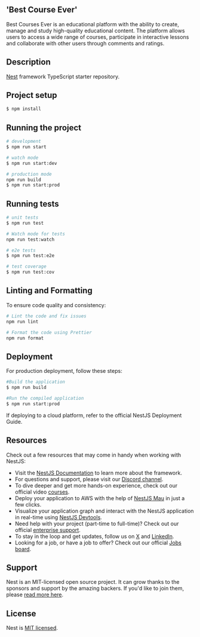 ## 'Best Course Ever'
Best Courses Ever is an educational platform with the ability to create, manage and study high-quality educational content. The platform allows users to access a wide range of courses, participate in interactive lessons and collaborate with other users through comments and ratings.

## Description

[Nest](https://github.com/nestjs/nest) framework TypeScript starter repository.

## Project setup

```bash
$ npm install
```

## Running the project

```bash
# development
$ npm run start

# watch mode
$ npm run start:dev

# production mode
npm run build
$ npm run start:prod
```

## Running tests

```bash
# unit tests
$ npm run test

# Watch mode for tests
npm run test:watch

# e2e tests
$ npm run test:e2e

# test coverage
$ npm run test:cov
```

## Linting and Formatting
To ensure code quality and consistency:
```bash
# Lint the code and fix issues
npm run lint

# Format the code using Prettier
npm run format
```

## Deployment

For production deployment, follow these steps:

```bash
#Build the application
$ npm run build

#Run the compiled application
$ npm run start:prod
```

If deploying to a cloud platform, refer to the official NestJS Deployment Guide.

## Resources

Check out a few resources that may come in handy when working with NestJS:

- Visit the [NestJS Documentation](https://docs.nestjs.com) to learn more about the framework.
- For questions and support, please visit our [Discord channel](https://discord.gg/G7Qnnhy).
- To dive deeper and get more hands-on experience, check out our official video [courses](https://courses.nestjs.com/).
- Deploy your application to AWS with the help of [NestJS Mau](https://mau.nestjs.com) in just a few clicks.
- Visualize your application graph and interact with the NestJS application in real-time using [NestJS Devtools](https://devtools.nestjs.com).
- Need help with your project (part-time to full-time)? Check out our official [enterprise support](https://enterprise.nestjs.com).
- To stay in the loop and get updates, follow us on [X](https://x.com/nestframework) and [LinkedIn](https://linkedin.com/company/nestjs).
- Looking for a job, or have a job to offer? Check out our official [Jobs board](https://jobs.nestjs.com).

## Support

Nest is an MIT-licensed open source project. It can grow thanks to the sponsors and support by the amazing backers. If you'd like to join them, please [read more here](https://docs.nestjs.com/support).

## License

Nest is [MIT licensed](https://github.com/nestjs/nest/blob/master/LICENSE).

